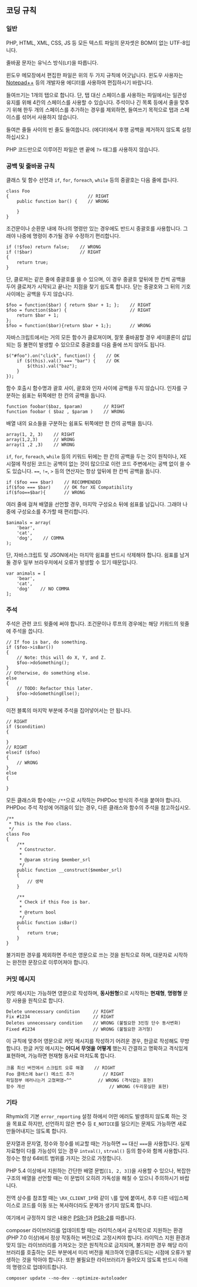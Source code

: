 코딩 규칙
---------

### 일반

PHP, HTML, XML, CSS, JS 등 모든 텍스트 파일의 문자셋은 BOM이 없는 UTF-8입니다.

줄바꿈 문자는 유닉스 방식(`LF`)을 따릅니다.

윈도우 메모장에서 편집한 파일은 위의 두 가지 규칙에 어긋납니다.
윈도우 사용자는 [Notepad++](https://notepad-plus-plus.org/) 등의 개발자용 에디터를 사용하여 편집하시기 바랍니다.

들여쓰기는 1개의 탭으로 합니다.
단, 탭 대신 스페이스를 사용하는 파일에서는 일관성 유지를 위해 4칸의 스페이스를 사용할 수 있습니다.
주석이나 긴 목록 등에서 줄을 맞추기 위해 한두 개의 스페이스를 추가하는 경우를 제외하면,
들여쓰기 목적으로 탭과 스페이스를 섞어서 사용하지 않습니다.

들여쓴 줄들 사이의 빈 줄도 들여씁니다. (에디터에서 후행 공백을 제거하지 않도록 설정하십시오.)

PHP 코드만으로 이루어진 파일은 맨 끝에 `?>` 태그를 사용하지 않습니다.

### 공백 및 줄바꿈 규칙

클래스 및 함수 선언과 `if`, `for`, `foreach`, `while` 등의 중괄호는 다음 줄에 씁니다.

    class Foo
    {                              // RIGHT
        public function bar() {    // WRONG
            
        }
    }

조건문이나 순환문 내에 하나의 명령만 있는 경우에도 반드시 중괄호를 사용합니다.
그래야 나중에 명령이 추가될 경우 수정하기 편리합니다.

    if (!$foo) return false;    // WRONG
    if (!$bar)                  // RIGHT
    {
        return true;
    }

단, 클로져는 같은 줄에 중괄호를 쓸 수 있으며,
이 경우 중괄호 앞뒤에 한 칸씩 공백을 두어 클로져가 시작되고 끝나는 지점을 찾기 쉽도록 합니다.
닫는 중괄호와 그 뒤의 기호 사이에는 공백을 두지 않습니다.

    $foo = function($bar) { return $bar + 1; };    // RIGHT
    $foo = function($bar) {                        // RIGHT
        return $bar + 1;
    };
    $foo = function($bar){return $bar + 1;};       // WRONG

자바스크립트에서는 거의 모든 함수가 클로져이며, 잘못 줄바꿈할 경우 세미콜론이 삽입되는 등 불편이 발생할 수 있으므로
중괄호를 다음 줄에 쓰지 않아도 됩니다.

    $("#foo").on("click", function() {    // OK
        if ($(this).val() === "bar") {    // OK
            $(this).val("baz");
        }
    });

함수 호출시 함수명과 괄호 사이, 괄호와 인자 사이에 공백을 두지 않습니다.
인자를 구분하는 쉼표는 뒤쪽에만 한 칸의 공백을 둡니다.

    function foobar($baz, $param)        // RIGHT
    function foobar ( $baz , $param )    // WRONG

배열 내의 요소들을 구분하는 쉼표도 뒤쪽에만 한 칸의 공백을 둡니다.

    array(1, 2, 3)    // RIGHT
	array(1,2,3)      // WRONG
	array(1 ,2 ,3)    // WRONG

`if`, `for`, `foreach`, `while` 등의 키워드 뒤에는 한 칸의 공백을 두는 것이 원칙이나,
XE 시절에 작성된 코드는 공백이 없는 것이 많으므로 이런 코드 주변에서는 공백 없이 쓸 수도 있습니다.
`==`, `!=`, `>` 등의 연산자는 항상 앞뒤에 한 칸씩 공백을 둡니다.

    if ($foo === $bar)    // RECOMMENDED
    if($foo === $bar)     // OK for XE Compatibility
    if($foo==$bar){       // WRONG

여러 줄에 걸쳐 배열을 선언할 경우, 마지막 구성요소 뒤에 쉼표를 남깁니다.
그래야 나중에 구성요소를 추가할 때 편리합니다.

    $animals = array(
        'bear',
        'cat',
        'dog',    // COMMA
    );

단, 자바스크립트 및 JSON에서는 마지막 쉼표를 반드시 삭제해야 합니다.
쉼표를 남겨둘 경우 일부 브라우저에서 오류가 발생할 수 있기 때문입니다.

    var animals = [
        'bear',
        'cat',
        'dog'    // NO COMMA
    ];

### 주석

주석은 관련 코드 윗줄에 써야 합니다.
조건문이나 루프의 경우에는 해당 키워드의 윗줄에 주석을 씁니다.

    // If foo is bar, do something.
    if ($foo->isBar())
    {
        // Note: this will do X, Y, and Z.
        $foo->doSomething();
    }
    // Otherwise, do something else.
    else
    {
        // TODO: Refactor this later.
        $foo->doSomethingElse();
    }

이전 블록의 마지막 부분에 주석을 집어넣어서는 안 됩니다.

    // RIGHT
    if ($condition)
    {
		
	}
	// RIGHT
	elseif ($foo)
	{
		// WRONG
	}
	else
	{
		
	}

모든 클래스와 함수에는 `/**`으로 시작하는 PHPDoc 방식의 주석을 붙여야 합니다.
PHPDoc 주석 작성에 어려움이 있는 경우, 다른 클래스와 함수의 주석을 참고하십시오.

    /**
     * This is the Foo class.
     */
    class Foo
    {
        /**
         * Constructor.
         *
         * @param string $member_srl
         */
        public function __construct($member_srl)
        {
            // 생략
        }
        
        /**
         * Check if this Foo is bar.
         *
         * @return bool
         */
        public function isBar()
        {
            return true;
        }
    }

불가피한 경우를 제외하면 주석은 영문으로 쓰는 것을 원칙으로 하며,
대문자로 시작하는 완전한 문장으로 이루어져야 합니다.

### 커밋 메시지

커밋 메시지는 가능하면 영문으로 작성하며, **동사원형**으로 시작하는 **현재형**, **명령형** 문장 사용을 원칙으로 합니다.

    Delete unnecessary condition     // RIGHT
    Fix #1234                        // RIGHT
    Deletes unnecessary condition    // WRONG (불필요한 3인칭 단수 동사변화)
    Fixed #1234                      // WRONG (불필요한 과거형)

이 규칙에 맞추어 영문으로 커밋 메시지를 작성하기 어려운 경우, 한글로 작성해도 무방합니다.
한글 커밋 메시지는 **어디서** **무엇을** **어떻게** 했는지 간결하고 명확하고 격식있게 표현하며,
가능하면 현재형 동사로 마치도록 합니다.

    크롬 최신 버전에서 스크립트 오류 해결    // RIGHT
    Foo 클래스에 bar() 메소드 추가           // RIGHT
    파일첨부 에러나는거 고쳤쩌염~^^          // WRONG (격식없는 표현)
    함수 개선                                // WRONG (두리뭉실한 표현)

### 기타

Rhymix의 기본 `error_reporting` 설정 하에서 어떤 에러도 발생하지 않도록 하는 것을 목표로 하지만,
선언하지 않은 변수 등 `E_NOTICE`를 일으키는 문제도 가능하면 새로 만들어내지는 않도록 합니다.

문자열과 문자열, 정수와 정수를 비교할 때는 가능하면 `==` 대신 `===`을 사용합니다.
실제 자료형이 다를 가능성이 있는 경우 `intval()`, `strval()` 등의 함수와 함께 사용합니다.
정수는 항상 64비트 범위를 가지는 것으로 가정합니다.

PHP 5.4 이상에서 지원하는 간단한 배열 문법(`[1, 2, 3]`)을 사용할 수 있으나,
복잡한 구조의 배열을 선언할 때는 이 문법이 오히려 가독성을 해칠 수 있으니 주의하시기 바랍니다.

전역 상수를 참조할 때는 `\RX_CLIENT_IP`와 같이 `\`를 앞에 붙여서,
추후 다른 네임스페이스로 코드를 이동 또는 복사하더라도 문제가 생기지 않도록 합니다.

여기에서 규정하지 않은 내용은 [PSR-1](http://www.php-fig.org/psr/psr-1/)과
[PSR-2](http://www.php-fig.org/psr/psr-2/)를 따릅니다.

composer 라이브러리를 업데이트할 때는 라이믹스에서 공식적으로 지원하는 환경(PHP 7.0 이상)에서 정상 작동하는 버전으로 고정시켜야 합니다.
라이믹스 지원 환경과 맞지 않는 라이브러리를 가져오는 것은 원칙적으로 금지되며, 불가피한 경우 해당 라이브러리를 호출하는 모든 부분에서 미리 버전을 체크하여
인클루드되는 시점에 오류가 발생하는 것을 막아야 합니다.
또한 불필요한 라이브러리가 들어오지 않도록 반드시 아래의 명령으로 업데이트합니다.

    composer update --no-dev --optimize-autoloader
